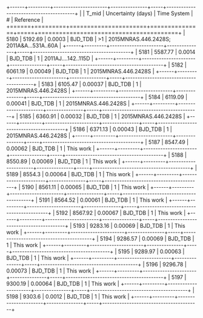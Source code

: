 +------+---------+----------------------+---------------+-----+----------------------------------------+
|      |   T_mid |   Uncertainty (days) | Time System   | #   | Reference                              |
+======+=========+======================+===============+=====+========================================+
| 5180 | 5192.69 |              0.0003  | BJD_TDB       | >1  | 2015MNRAS.446.2428S; 2011A&A…531A..60A |
+------+---------+----------------------+---------------+-----+----------------------------------------+
| 5181 | 5587.77 |              0.0014  | BJD_TDB       | 1   | 2011AJ....142..115D                    |
+------+---------+----------------------+---------------+-----+----------------------------------------+
| 5182 | 6061.19 |              0.00049 | BJD_TDB       | 1   | 2015MNRAS.446.2428S                    |
+------+---------+----------------------+---------------+-----+----------------------------------------+
| 5183 | 6105.47 |              0.00037 | BJD_TDB       | 1   | 2015MNRAS.446.2428S                    |
+------+---------+----------------------+---------------+-----+----------------------------------------+
| 5184 | 6119.09 |              0.00041 | BJD_TDB       | 1   | 2015MNRAS.446.2428S                    |
+------+---------+----------------------+---------------+-----+----------------------------------------+
| 5185 | 6360.91 |              0.00032 | BJD_TDB       | 1   | 2015MNRAS.446.2428S                    |
+------+---------+----------------------+---------------+-----+----------------------------------------+
| 5186 | 6371.13 |              0.00043 | BJD_TDB       | 1   | 2015MNRAS.446.2428S                    |
+------+---------+----------------------+---------------+-----+----------------------------------------+
| 5187 | 8547.49 |              0.00062 | BJD_TDB       | 1   | This work                              |
+------+---------+----------------------+---------------+-----+----------------------------------------+
| 5188 | 8550.89 |              0.00069 | BJD_TDB       | 1   | This work                              |
+------+---------+----------------------+---------------+-----+----------------------------------------+
| 5189 | 8554.3  |              0.00064 | BJD_TDB       | 1   | This work                              |
+------+---------+----------------------+---------------+-----+----------------------------------------+
| 5190 | 8561.11 |              0.00065 | BJD_TDB       | 1   | This work                              |
+------+---------+----------------------+---------------+-----+----------------------------------------+
| 5191 | 8564.52 |              0.00061 | BJD_TDB       | 1   | This work                              |
+------+---------+----------------------+---------------+-----+----------------------------------------+
| 5192 | 8567.92 |              0.00067 | BJD_TDB       | 1   | This work                              |
+------+---------+----------------------+---------------+-----+----------------------------------------+
| 5193 | 9283.16 |              0.00069 | BJD_TDB       | 1   | This work                              |
+------+---------+----------------------+---------------+-----+----------------------------------------+
| 5194 | 9286.57 |              0.00069 | BJD_TDB       | 1   | This work                              |
+------+---------+----------------------+---------------+-----+----------------------------------------+
| 5195 | 9289.97 |              0.00063 | BJD_TDB       | 1   | This work                              |
+------+---------+----------------------+---------------+-----+----------------------------------------+
| 5196 | 9296.78 |              0.00073 | BJD_TDB       | 1   | This work                              |
+------+---------+----------------------+---------------+-----+----------------------------------------+
| 5197 | 9300.19 |              0.00064 | BJD_TDB       | 1   | This work                              |
+------+---------+----------------------+---------------+-----+----------------------------------------+
| 5198 | 9303.6  |              0.0012  | BJD_TDB       | 1   | This work                              |
+------+---------+----------------------+---------------+-----+----------------------------------------+